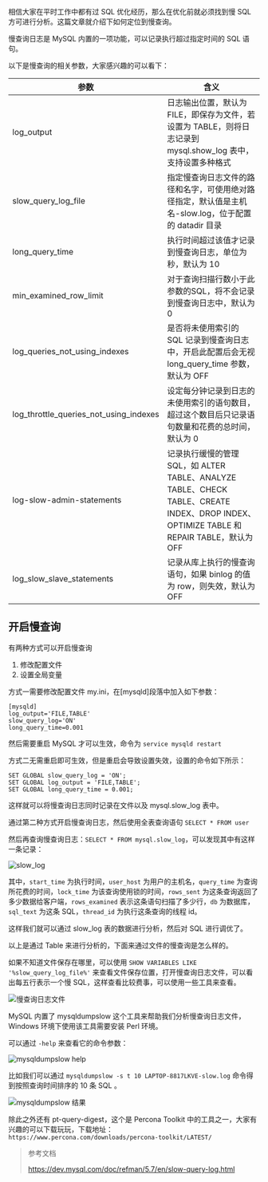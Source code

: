 相信大家在平时工作中都有过 SQL 优化经历，那么在优化前就必须找到慢 SQL 方可进行分析。这篇文章就介绍下如何定位到慢查询。

慢查询日志是 MySQL 内置的一项功能，可以记录执行超过指定时间的 SQL 语句。

以下是慢查询的相关参数，大家感兴趣的可以看下：

| 参数                                   | 含义                                                         |
| -------------------------------------- | ------------------------------------------------------------ |
| log_output                             | 日志输出位置，默认为 FILE，即保存为文件，若设置为 TABLE，则将日志记录到 mysql.show_log 表中，支持设置多种格式 |
| slow_query_log_file                    | 指定慢查询日志文件的路径和名字，可使用绝对路径指定，默认值是主机名-slow.log，位于配置的 datadir 目录 |
| long_query_time                        | 执行时间超过该值才记录到慢查询日志，单位为秒，默认为 10      |
| min_examined_row_limit                 | 对于查询扫描行数小于此参数的SQL，将不会记录到慢查询日志中，默认为 0 |
| log_queries_not_using_indexes          | 是否将未使用索引的 SQL 记录到慢查询日志中，开启此配置后会无视 long_query_time 参数，默认为 OFF |
| log_throttle_queries_not_using_indexes | 设定每分钟记录到日志的未使用索引的语句数目，超过这个数目后只记录语句数量和花费的总时间，默认为 0 |
| log-slow-admin-statements              | 记录执行缓慢的管理 SQL，如 ALTER TABLE、ANALYZE TABLE、CHECK TABLE、CREATE INDEX、DROP INDEX、OPTIMIZE TABLE 和 REPAIR TABLE，默认为 OFF |
| log_slow_slave_statements              | 记录从库上执行的慢查询语句，如果 binlog 的值为 row，则失效，默认为 OFF |

## 开启慢查询

有两种方式可以开启慢查询

1. 修改配置文件
2. 设置全局变量

方式一需要修改配置文件 my.ini，在[mysqld]段落中加入如下参数：

```
[mysqld]
log_output='FILE,TABLE'
slow_query_log='ON'
long_query_time=0.001
```

然后需要重启 MySQL 才可以生效，命令为 `service mysqld restart`

方式二无需重启即可生效，但是重启会导致设置失效，设置的命令如下所示：

```
SET GLOBAL slow_query_log = 'ON';
SET GLOBAL log_output = 'FILE,TABLE';
SET GLOBAL long_query_time = 0.001;
```

这样就可以将慢查询日志同时记录在文件以及 mysql.slow_log 表中。

通过第二种方式开启慢查询日志，然后使用全表查询语句 `SELECT * FROM user`

然后再查询慢查询日志：`SELECT * FROM mysql.slow_log`，可以发现其中有这样一条记录：

![slow_log](https://wupx-1256189981.file.myqcloud.com/img/202011/18/1605712412.png)

其中，`start_time` 为执行时间，`user_host` 为用户的主机名，`query_time` 为查询所花费的时间，`lock_time` 为该查询使用锁的时间，`rows_sent` 为这条查询返回了多少数据给客户端，`rows_examined` 表示这条语句扫描了多少行，`db` 为数据库，`sql_text` 为这条 SQL，`thread_id` 为执行这条查询的线程 id。

这样我们就可以通过 slow_log 表的数据进行分析，然后对 SQL 进行调优了。

以上是通过 Table 来进行分析的，下面来通过文件的慢查询是怎么样的。

如果不知道文件保存在哪里，可以使用 `SHOW VARIABLES LIKE '%slow_query_log_file%'` 来查看文件保存位置，打开慢查询日志文件，可以看出每五行表示一个慢 SQL，这样查看比较费事，可以使用一些工具来查看。

![慢查询日志文件](https://wupx-1256189981.file.myqcloud.com/img/202011/18/1605712838.png)

MySQL 内置了 mysqldumpslow 这个工具来帮助我们分析慢查询日志文件，Windows 环境下使用该工具需要安装 Perl 环境。

可以通过 `-help` 来查看它的命令参数：

![mysqldumpslow help](https://wupx-1256189981.file.myqcloud.com/img/202011/19/1605715282.png)

比如我们可以通过 `mysqldumpslow -s t 10 LAPTOP-8817LKVE-slow.log` 命令得到按照查询时间排序的 10 条 SQL 。

![mysqldumpslow 结果](https://wupx-1256189981.file.myqcloud.com/img/202011/18/1605715187.png)

除此之外还有 pt-query-digest，这个是 Percona Toolkit 中的工具之一，大家有兴趣的可以下载玩玩，下载地址：`https://www.percona.com/downloads/percona-toolkit/LATEST/`

> 参考文档
>
> https://dev.mysql.com/doc/refman/5.7/en/slow-query-log.html